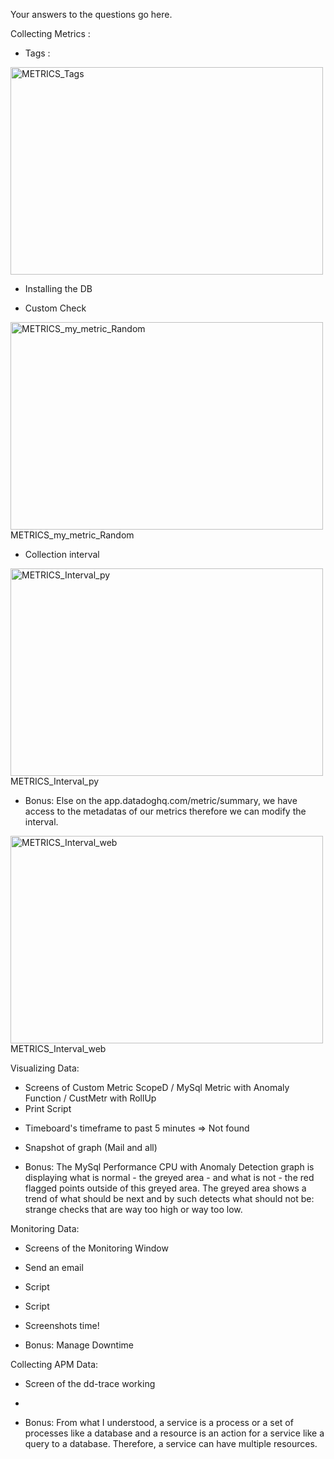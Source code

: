 Your answers to the questions go here.

Collecting Metrics :
 * Tags : 
<img src="./00_ASSETS/01_SCREENSHOTS/METRICS_Tags" width="500" height="332" alt="METRICS_Tags">

 * Installing the DB

 * Custom Check
<img src="./00_ASSETS/01_SCREENSHOTS/METRICS_my_metric_Random" width="500" height="332" alt="METRICS_my_metric_Random">
METRICS_my_metric_Random

 * Collection interval
<img src="./00_ASSETS/01_SCREENSHOTS/METRICS_Interval_py" width="500" height="332" alt="METRICS_Interval_py">
METRICS_Interval_py

 * Bonus:
Else on the app.datadoghq.com/metric/summary, we have access to the metadatas of our metrics therefore we can modify the interval.
<img src="./00_ASSETS/01_SCREENSHOTS/METRICS_Interval_web" width="500" height="332" alt="METRICS_Interval_web">
METRICS_Interval_web


Visualizing Data:
 - Screens of Custom Metric ScopeD / MySql Metric with Anomaly Function / CustMetr with RollUp
 - Print Script

 * Timeboard's timeframe to past 5 minutes => Not found

 * Snapshot of graph (Mail and all)

 * Bonus:
The MySql Performance CPU with Anomaly Detection graph is displaying what is normal - the greyed area - and what is not - the red flagged points outside of this greyed area. The greyed area shows a trend of what should be next and by such detects what should not be: strange checks that are way too high or way too low.


Monitoring Data:
 - Screens of the Monitoring Window

 * Send an email

 * Script 

 * Script

 * Screenshots time!

 * Bonus: Manage Downtime


Collecting APM Data:
 - Screen of the dd-trace working

 * 

 * Bonus:
From what I understood, a service is a process or a set of processes like a database and a resource is an action for a service like a query to a database. Therefore, a service can have multiple resources.
